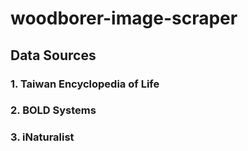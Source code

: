 # woodborer-image-scraper

## Data Sources
### 1. Taiwan Encyclopedia of Life

### 2. BOLD Systems

### 3. iNaturalist
